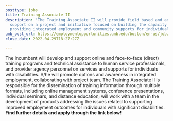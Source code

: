 ```yaml
---
posttype: jobs
title: Training Associate II
description: 'The Training Associate II will provide field based and administrative
  support on a project and initiative focused on building the capacity of organizations
  providing integrated employment and community supports for individuals with disabilities. '
umb_post_url: https://employmentopportunities.umb.edu/boston/en-us/job/513551/training-associate-ii
close_date: 2022-04-29T18:27:27Z

---
```

The incumbent will develop and support online and face-to-face (direct) training programs and technical assistance to human service professionals, and provider agency personnel on services and supports for individuals with disabilities. S/he will promote options and awareness in integrated employment, collaborating with project team. The Training Associate II is responsible for the dissemination of training information through multiple formats, including online management systems, conference presentations, individual seminars, and distance education; will work with a team in the development of products addressing the issues related to supporting improved employment outcomes for individuals with significant disabilities. **Find further details and apply through the link below!**